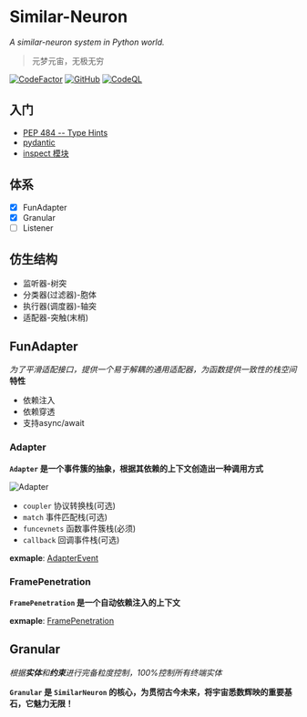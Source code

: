 # Similar-Neuron

_A similar-neuron system in Python world._

> 元梦元宙，无极无穷

[![CodeFactor](https://www.codefactor.io/repository/github/luxuncang/similar-neuron/badge)](https://www.codefactor.io/repository/github/luxuncang/similar-neuron)
[![GitHub](https://img.shields.io/github/license/luxuncang/similar-neuron)](https://github.com/luxuncang/similar-neuron/blob/master/LICENSE)
[![CodeQL](https://github.com/luxuncang/similar-neuron/workflows/CodeQL/badge.svg)](https://github.com/luxuncang/similar-neuron/blob/master/.github/workflows/codeql-analysis.yml)

## 入门

* [PEP 484 -- Type Hints](https://www.python.org/dev/peps/pep-0484/)
* [pydantic](https://pydantic-docs.helpmanual.io/)
* [inspect 模块](https://docs.python.org/zh-cn/3.8/library/inspect.html)

## 体系

* [X] FunAdapter
* [X] Granular
* [ ] Listener

## 仿生结构

* 监听器-树突
* 分类器(过滤器)-胞体
* 执行器(调度器)-轴突
* 适配器-突触(末梢)

## FunAdapter

*为了平滑适配接口，提供一个易于解耦的通用适配器，为函数提供一致性的栈空间*
**特性**

* 依赖注入
* 依赖穿透
* 支持async/await

### Adapter

**`Adapter` 是一个事件簇的抽象，根据其依赖的上下文创造出一种调用方式**

![Adapter](docs/FuncAdapter.jpg)

* `coupler` 协议转换栈(可选)
* `match` 事件匹配栈(可选)
* `funcevnets` 函数事件簇栈(必须)
* `callback` 回调事件栈(可选)

**exmaple**: [AdapterEvent](src/test/test3-AdapterEvent.py)

### FramePenetration

**`FramePenetration` 是一个自动依赖注入的上下文**

**exmaple**: [FramePenetration](src/test/test1-FramePenetration.py)

## Granular

*根据**实体**和**约束**进行完备粒度控制，100%控制所有终端实体*

**`Granular` 是 `SimilarNeuron` 的核心，为贯彻古今未来，将宇宙悉数辉映的重要基石，它魅力无限！**

